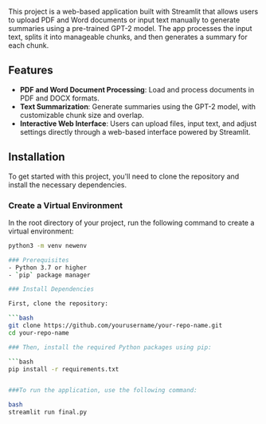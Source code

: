 This project is a web-based application built with Streamlit that allows users to upload PDF and Word documents or input text manually to generate summaries using a pre-trained GPT-2 model. The app processes the input text, splits it into manageable chunks, and then generates a summary for each chunk.

## Features

- **PDF and Word Document Processing**: Load and process documents in PDF and DOCX formats.
- **Text Summarization**: Generate summaries using the GPT-2 model, with customizable chunk size and overlap.
- **Interactive Web Interface**: Users can upload files, input text, and adjust settings directly through a web-based interface powered by Streamlit.

## Installation

To get started with this project, you'll need to clone the repository and install the necessary dependencies.

### Create a Virtual Environment

In the root directory of your project, run the following command to create a virtual environment:

```bash
python3 -m venv newenv

### Prerequisites
- Python 3.7 or higher
- `pip` package manager

### Install Dependencies

First, clone the repository:

```bash
git clone https://github.com/yourusername/your-repo-name.git
cd your-repo-name

### Then, install the required Python packages using pip:

```bash
pip install -r requirements.txt


###To run the application, use the following command:

bash
streamlit run final.py
